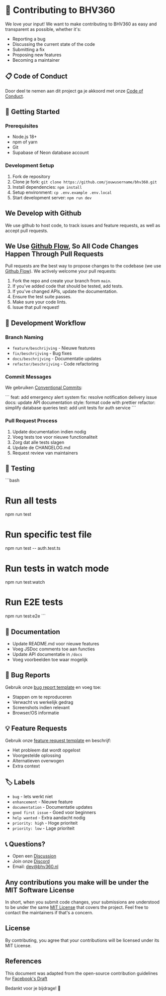 # 🤝 Contributing to BHV360

We love your input! We want to make contributing to BHV360 as easy and transparent as possible, whether it's:

- Reporting a bug
- Discussing the current state of the code
- Submitting a fix
- Proposing new features
- Becoming a maintainer

## 📋 Code of Conduct

Door deel te nemen aan dit project ga je akkoord met onze [Code of Conduct](CODE_OF_CONDUCT.md).

## 🚀 Getting Started

### Prerequisites
- Node.js 18+ 
- npm of yarn
- Git
- Supabase of Neon database account

### Development Setup
1. Fork de repository
2. Clone je fork: `git clone https://github.com/jouwusername/bhv360.git`
3. Install dependencies: `npm install`
4. Setup environment: `cp .env.example .env.local`
5. Start development server: `npm run dev`

## We Develop with Github
We use github to host code, to track issues and feature requests, as well as accept pull requests.

## We Use [Github Flow](https://guides.github.com/introduction/flow/index.html), So All Code Changes Happen Through Pull Requests
Pull requests are the best way to propose changes to the codebase (we use [Github Flow](https://guides.github.com/introduction/flow/index.html)). We actively welcome your pull requests:

1. Fork the repo and create your branch from `main`.
2. If you've added code that should be tested, add tests.
3. If you've changed APIs, update the documentation.
4. Ensure the test suite passes.
5. Make sure your code lints.
6. Issue that pull request!

## 🔄 Development Workflow

### Branch Naming
- `feature/beschrijving` - Nieuwe features
- `fix/beschrijving` - Bug fixes  
- `docs/beschrijving` - Documentatie updates
- `refactor/beschrijving` - Code refactoring

### Commit Messages
We gebruiken [Conventional Commits](https://www.conventionalcommits.org/):

\`\`\`
feat: add emergency alert system
fix: resolve notification delivery issue
docs: update API documentation
style: format code with prettier
refactor: simplify database queries
test: add unit tests for auth service
\`\`\`

### Pull Request Process
1. Update documentation indien nodig
2. Voeg tests toe voor nieuwe functionaliteit
3. Zorg dat alle tests slagen
4. Update de CHANGELOG.md
5. Request review van maintainers

## 🧪 Testing

\`\`\`bash
# Run all tests
npm run test

# Run specific test file
npm run test -- auth.test.ts

# Run tests in watch mode
npm run test:watch

# Run E2E tests
npm run test:e2e
\`\`\`

## 📝 Documentation

- Update README.md voor nieuwe features
- Voeg JSDoc comments toe aan functies
- Update API documentatie in `/docs`
- Voeg voorbeelden toe waar mogelijk

## 🐛 Bug Reports

Gebruik onze [bug report template](.github/ISSUE_TEMPLATE/bug_report.md) en voeg toe:
- Stappen om te reproduceren
- Verwacht vs werkelijk gedrag
- Screenshots indien relevant
- Browser/OS informatie

## 💡 Feature Requests

Gebruik onze [feature request template](.github/ISSUE_TEMPLATE/feature_request.md) en beschrijf:
- Het probleem dat wordt opgelost
- Voorgestelde oplossing
- Alternatieven overwogen
- Extra context

## 🏷️ Labels

- `bug` - Iets werkt niet
- `enhancement` - Nieuwe feature
- `documentation` - Documentatie updates
- `good first issue` - Goed voor beginners
- `help wanted` - Extra aandacht nodig
- `priority: high` - Hoge prioriteit
- `priority: low` - Lage prioriteit

## 📞 Questions?

- Open een [Discussion](https://github.com/jouwusername/bhv360/discussions)
- Join onze [Discord](https://discord.gg/bhv360)
- Email: dev@bhv360.nl

## Any contributions you make will be under the MIT Software License
In short, when you submit code changes, your submissions are understood to be under the same [MIT License](http://choosealicense.com/licenses/mit/) that covers the project. Feel free to contact the maintainers if that's a concern.

## License
By contributing, you agree that your contributions will be licensed under its MIT License.

## References
This document was adapted from the open-source contribution guidelines for [Facebook's Draft](https://github.com/facebook/draft-js/blob/a9316a723f9e918afde44dea68b5f9f39b7d9b00/CONTRIBUTING.md)

Bedankt voor je bijdrage! 🙏
